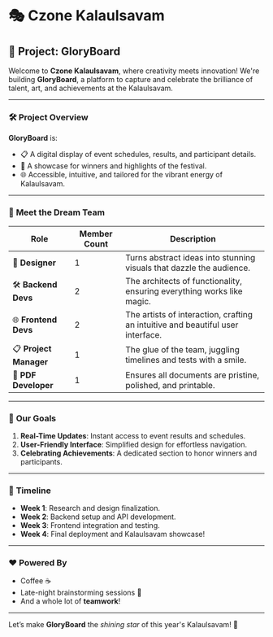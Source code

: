 # 🎭 **Czone Kalaulsavam**  
## 🌟 Project: **GloryBoard**  

Welcome to **Czone Kalaulsavam**, where creativity meets innovation! We're building **GloryBoard**, a platform to capture and celebrate the brilliance of talent, art, and achievements at the Kalaulsavam.

---

### 🛠️ **Project Overview**  
**GloryBoard** is:  
- 📋 A digital display of event schedules, results, and participant details.  
- 🎉 A showcase for winners and highlights of the festival.  
- 🌐 Accessible, intuitive, and tailored for the vibrant energy of Kalaulsavam.

---

### 👫 **Meet the Dream Team**  

| **Role**             | **Member Count** | **Description**                                                                 |
|-----------------------|------------------|---------------------------------------------------------------------------------|
| 🎨 **Designer**       | 1                | Turns abstract ideas into stunning visuals that dazzle the audience.            |
| 🛠️ **Backend Devs**   | 2                | The architects of functionality, ensuring everything works like magic.          |
| 🌐 **Frontend Devs**  | 2                | The artists of interaction, crafting an intuitive and beautiful user interface. |
| 📋 **Project Manager**| 1                | The glue of the team, juggling timelines and tests with a smile.                |
| 📄 **PDF Developer**  | 1                | Ensures all documents are pristine, polished, and printable.                    |

---

### 🚀 **Our Goals**  
1. **Real-Time Updates**: Instant access to event results and schedules.  
2. **User-Friendly Interface**: Simplified design for effortless navigation.  
3. **Celebrating Achievements**: A dedicated section to honor winners and participants.

---

### 📅 **Timeline**  
- **Week 1**: Research and design finalization.  
- **Week 2**: Backend setup and API development.  
- **Week 3**: Frontend integration and testing.  
- **Week 4**: Final deployment and Kalaulsavam showcase!

---

### ❤️ **Powered By**  
- Coffee ☕  
- Late-night brainstorming sessions 🌙  
- And a whole lot of **teamwork**!  

---

Let’s make **GloryBoard** the *shining star* of this year's Kalaulsavam! 🎉  
